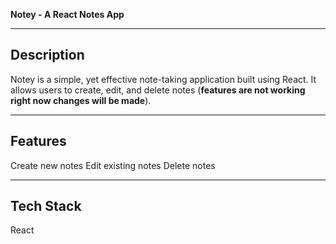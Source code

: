 **Notey - A React Notes App**


-------------------------------------



**Description**
----------------------------------------

Notey is a simple, yet effective note-taking application built using React. It allows users to create, edit, and delete notes (**features are not working right now changes will be made**).


--------------------------------------

**Features**
-----------------------------------------
Create new notes
Edit existing notes
Delete notes

--------------------------------------------

**Tech Stack** 
----------------------------------------------
React
